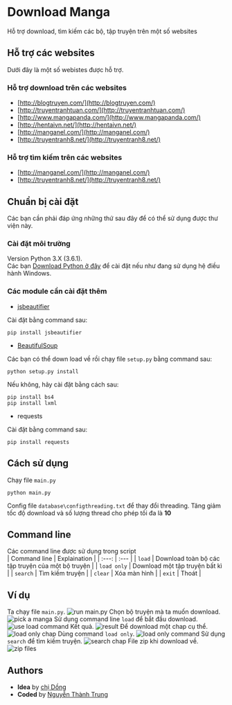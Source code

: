 # Download Manga
Hỗ trợ download, tìm kiếm các bộ, tập truyện trên một số websites
## Hỗ trợ các websites
Dưới đây là một số webistes được hỗ trợ.
### Hỗ trợ download trên các websites
* [http://blogtruyen.com/](http://blogtruyen.com/)
* [http://truyentranhtuan.com/](http://truyentranhtuan.com/)
* [http://www.mangapanda.com/](http://www.mangapanda.com/)
* [http://hentaivn.net/](http://hentaivn.net/)
* [http://manganel.com/](http://manganel.com/)
* [http://truyentranh8.net/](http://truyentranh8.net/)
### Hỗ trợ tìm kiếm trên các websites
* [http://manganel.com/](http://manganel.com/)
* [http://truyentranh8.net/](http://truyentranh8.net/)
## Chuẩn bị cài đặt
Các bạn cần phải đáp ứng những thứ sau đây để có thể sử dụng được thư viện này.
### Cài đặt môi trường
Version Python 3.X (3.6.1).         
Các bạn [Download Python ở đây](https://www.python.org/downloads/) để cài đặt nếu như đang sử dụng hệ điều hành Windows.
### Các module cần cài đặt thêm
* [jsbeautifier](https://github.com/beautify-web/js-beautify)        

Cài đặt bằng command sau:
```
pip install jsbeautifier
```
* [BeautifulSoup](https://www.crummy.com/software/BeautifulSoup/bs4/download)           

Các bạn có thể down load về rồi chạy file `setup.py` bằng command sau:
```
python setup.py install
```
Nếu không, hãy cài đặt bằng cách sau:
```
pip install bs4
pip install lxml
```
* requests         

Cài đặt bằng command sau:
```
pip install requests
```
## Cách sử dụng
Chạy file `main.py`
```
python main.py
```
Config file `database\configthreading.txt` để thay đổi threading. Tăng giảm tốc độ download và số lượng thread cho phép tối đa là **10**
## Command line
Các command line được sử dụng trong script        
| Command line | Explaination                                      |
|    :---:     | :---                                              |
| `load`       | Download toàn bộ các tập truyện của một bộ truyện |
| `load only`  | Download một tập truyện bất kì                    |
| `search`     | Tìm kiếm truyện                                   |
| `clear`      | Xóa màn hình                                      |
| `exit`       | Thoát                                             |
## Ví dụ
Ta chạy file `main.py`.
![run main.py](images/1.png)
Chọn bộ truyện mà ta muốn download.
![pick a manga](/images/2.png)
Sử dụng command line `load` để bắt đầu download.
![use load command](/images/3.png)
Kết quả.
![result](/images/4.png)
Để download một chap cụ thể.
![load only chap](/images/5.png)
Dùng command `load only`.
![load only command](/images/6.png)
Sử dụng `search` để tìm kiếm truyện.
![search chap](/images/7.png)
File zip khi download về.
![zip files](/images/8.png)
## Authors
- **Idea** by [chị Dồng](https://daynhauhoc.com/u/drgnz/summary)
- **Coded** by [Nguyễn Thành Trung](https://twitter.com/thanhtrung2314)